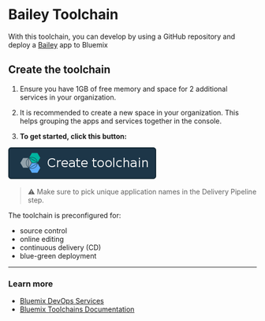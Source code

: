# Bailey Toolchain

With this toolchain, you can develop by using a GitHub repository and deploy a [Bailey](https://github.ibm.com/cds-sre-org/bailey) app to Bluemix

## Create the toolchain

1. Ensure you have 1GB of free memory and space for 2 additional services in your organization.

1. It is recommended to create a new space in your organization. This helps grouping the apps and services together in the console.

1. **To get started, click this button:**

  [![Deploy To Bluemix](./.bluemix/create_toolchain_button.png)](https://console.w3ibm.bluemix.net/devops/setup/deploy/?repository=https%3A//github.com/eduardomourar/bailey-toolchain.git)

  > :warning: Make sure to pick unique application names in the Delivery Pipeline step.

The toolchain is preconfigured for:

- source control
- online editing
- continuous delivery (CD)
- blue-green deployment

---
### Learn more

* [Bluemix DevOps Services][bluemix_devops_url]
* [Bluemix Toolchains Documentation][toolchains_overview_url]

<!--Links-->
[bluemix_devops_url]: https://console.w3ibm.bluemix.net/devops
[toolchains_overview_url]: https://console.ng.bluemix.net/docs/toolchains/toolchains_overview.html

